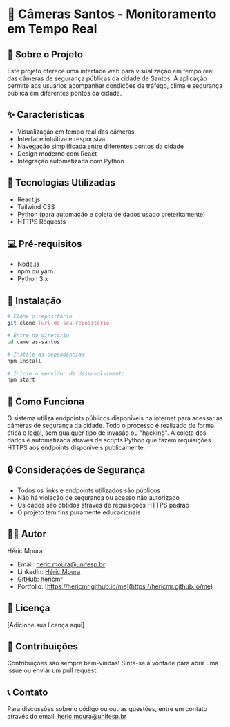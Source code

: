 # 🎥 Câmeras Santos - Monitoramento em Tempo Real

## 📝 Sobre o Projeto
Este projeto oferece uma interface web para visualização em tempo real das câmeras de segurança públicas da cidade de Santos. A aplicação permite aos usuários acompanhar condições de tráfego, clima e segurança pública em diferentes pontos da cidade.

## ✨ Características
- Visualização em tempo real das câmeras
- Interface intuitiva e responsiva
- Navegação simplificada entre diferentes pontos da cidade
- Design moderno com React
- Integração automatizada com Python

## 🚀 Tecnologias Utilizadas
- React.js
- Tailwind CSS
- Python (para automação e coleta de dados usado preteritamente)
- HTTPS Requests

## 💻 Pré-requisitos
- Node.js
- npm ou yarn
- Python 3.x

## 🔧 Instalação
```bash
# Clone o repositório
git clone [url-do-seu-repositório]

# Entre no diretório
cd cameras-santos

# Instale as dependências
npm install

# Inicie o servidor de desenvolvimento
npm start
```

## 🤔 Como Funciona
O sistema utiliza endpoints públicos disponíveis na internet para acessar as câmeras de segurança da cidade. Todo o processo é realizado de forma ética e legal, sem qualquer tipo de invasão ou "hacking". A coleta dos dados é automatizada através de scripts Python que fazem requisições HTTPS aos endpoints disponíveis publicamente.

## 🔒 Considerações de Segurança
- Todos os links e endpoints utilizados são públicos
- Não há violação de segurança ou acesso não autorizado
- Os dados são obtidos através de requisições HTTPS padrão
- O projeto tem fins puramente educacionais

## 👨‍💻 Autor
Héric Moura
- Email: heric.moura@unifesp.br
- LinkedIn: [Héric Moura](https://www.linkedin.com/in/h%C3%A9ric-moura-13ab002b3/)
- GitHub: [hericmr](https://github.com/hericmr)
- Portfolio: [https://hericmr.github.io/me](https://hericmr.github.io/me)

## 📄 Licença
[Adicione sua licença aqui]

## 🤝 Contribuições
Contribuições são sempre bem-vindas! Sinta-se à vontade para abrir uma issue ou enviar um pull request.

## 📞 Contato
Para discussões sobre o código ou outras questões, entre em contato através do email: heric.moura@unifesp.br